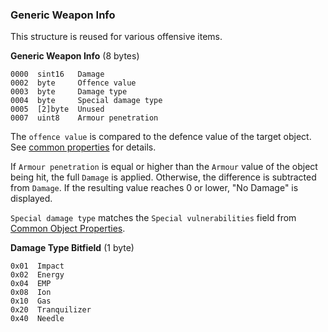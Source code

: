 ### Generic Weapon Info

This structure is reused for various offensive items.

**Generic Weapon Info** (8 bytes)

    0000  sint16   Damage
    0002  byte     Offence value
    0003  byte     Damage type
    0004  byte     Special damage type
    0005  [2]byte  Unused
    0007  uint8    Armour penetration

The ```offence value``` is compared to the defence value of the target object. See [common properties](../fileFormat/PropertyFiles.md#common-table) for details.

If ```Armour penetration``` is equal or higher than the ```Armour``` value of the object being hit, the full ```Damage``` is applied. Otherwise, the difference is subtracted from ```Damage```. If the resulting value reaches 0 or lower, "No Damage" is displayed. 

```Special damage type``` matches the ```Special vulnerabilities``` field from [Common Object Properties](../fileFormat/ResourceFiles.md#common-table).


**Damage Type Bitfield** (1 byte)

    0x01  Impact
    0x02  Energy
    0x04  EMP
    0x08  Ion
    0x10  Gas
    0x20  Tranquilizer
    0x40  Needle
